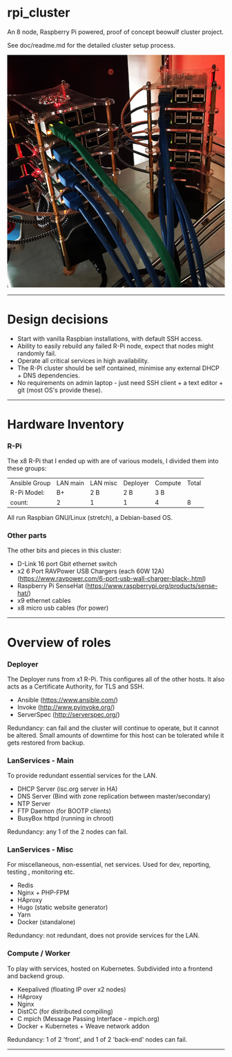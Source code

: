 # rpi_cluster

An 8 node, Raspberry Pi powered, proof of concept beowulf cluster project.

See doc/readme.md for the detailed cluster setup process.

<p align="center">
  <img width="515" height="538" src="https://github.com/craig-m/rpi_cluster/raw/master/doc/pictures/pi_towers1.jpg">
</p>

---

# Design decisions

* Start with vanilla Raspbian installations, with default SSH access.
* Ability to easily rebuild any failed R-Pi node, expect that nodes might randomly fail.
* Operate all critical services in high availability.
* The R-Pi cluster should be self contained, minimise any external DHCP + DNS dependencies.
* No requirements on admin laptop - just need SSH client + a text editor + git (most OS's provide these).


---


# Hardware Inventory

### R-Pi

The x8 R-Pi that I ended up with are of various models, I divided them into these groups:

<table>
<tbody>
<tr>
  <td>Ansible Group</td>
  <td>LAN main</td>
  <td>LAN misc</td>
  <td>Deployer</td>
  <td>Compute</td>
  <td>Total</td>
</tr>
<tr>
  <td>R-Pi Model:</td>
  <td>B+</td>
  <td>2 B</td>
  <td>2 B</td>
  <td>3 B</td>
  <td>&nbsp;</td>
</tr>
<tr>
  <td>count:</td>
  <td>2</td>
  <td>1</td>
  <td>1</td>
  <td>4</td>
  <td>8</td>
</tr>
</tbody>
</table>

All run Raspbian GNU/Linux (stretch), a Debian-based OS.

### Other parts

The other bits and pieces in this cluster:

* D-Link 16 port Gbit ethernet switch
* x2 6 Port RAVPower USB Chargers (each 60W 12A) (https://www.ravpower.com/6-port-usb-wall-charger-black-.html)
* Raspberry Pi SenseHat (https://www.raspberrypi.org/products/sense-hat/)
* x9 ethernet cables
* x8 micro usb cables (for power)


---


# Overview of roles


### Deployer

The Deployer runs from x1 R-Pi. This configures all of the other hosts. It also acts as a Certificate Authority, for TLS and SSH.

* Ansible (https://www.ansible.com/)
* Invoke (http://www.pyinvoke.org/)
* ServerSpec (http://serverspec.org/)


Redundancy: can fail and the cluster will continue to operate, but it cannot be altered. Small amounts of downtime for this host can be tolerated while it gets restored from backup.


### LanServices - Main

To provide redundant essential services for the LAN.

* DHCP Server (isc.org server in HA)
* DNS Server (Bind with zone replication between master/secondary)
* NTP Server
* FTP Daemon (for BOOTP clients)
* BusyBox httpd (running in chroot)

Redundancy: any 1 of the 2 nodes can fail.


### LanServices - Misc

For miscellaneous, non-essential, net services. Used for dev, reporting, testing , monitoring etc.

* Redis
* Nginx + PHP-FPM
* HAproxy
* Hugo (static website generator)
* Yarn
* Docker (standalone)

Redundancy: not redundant, does not provide services for the LAN.


### Compute / Worker

To play with services, hosted on Kubernetes. Subdivided into a frontend and backend group.

* Keepalived (floating IP over x2 nodes)
* HAproxy
* Nginx
* DistCC (for distributed compiling)
* C mpich (Message Passing Interface - mpich.org)
* Docker + Kubernetes + Weave network addon

Redundancy: 1 of 2 'front', and 1 of 2 'back-end' nodes can fail.

---
